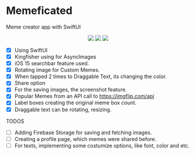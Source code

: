# Memeficated
Meme creator app with SwiftUI


<p align="center">
  
  <img src="https://user-images.githubusercontent.com/96667197/147407113-c6749e6a-69d9-46aa-b222-e96722d757da.gif">
  <img src="https://user-images.githubusercontent.com/96667197/147407182-53a8f01a-8478-43a6-87b0-94b2d1d3fb56.gif">
  <img src="https://user-images.githubusercontent.com/96667197/147407401-8e04ccf8-425b-486d-a4b4-e39b1ebc6318.gif">
  
</p>


- [x] Using SwiftUI
- [x] Kingfisher using for AsyncImages
- [x] iOS 15 searchbar feature used.
- [x] Rotating image for Custom Memes.
- [x] When tapped 2 times to Draggable Text, its changing the color.
- [x] Share option
- [x] For the saving images, the screenshot feature.
- [x] Popular Memes from an API call to https://imgflip.com/api
- [x] Label boxes creating the original meme box count.
- [x] Draggable text can be rotating, resizing.

TODOS
- [ ] Adding Firebase Storage for saving and fetching images.
- [ ] Creating a profile page, which memes were shared before.
- [ ] For texts, implementing some costumize options, like font, color and etc. 
